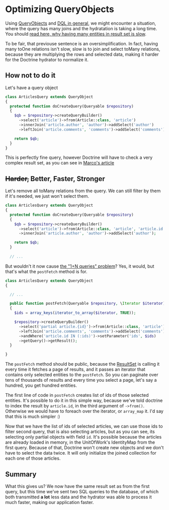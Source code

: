 # Optimizing QueryObjects

Using [QueryObjects](https://github.com/Kdyby/Doctrine/blob/master/docs/en/resultset.md#queryobject) and [DQL in general](http://docs.doctrine-project.org/projects/doctrine-orm/en/latest/reference/dql-doctrine-query-language.html), we might encounter a situation, where the query has many joins and the hydratation is taking a long time.
You should [read here, why having many entities in result set is slow](http://goo.gl/XmSJe0).

To be fair, that previouse sentence is an oversimplification. In fact, having many toOne relations isn't slow, slow is to join and select toMany relations, because they are multiplying the rows and selected data, making it harder for the Doctrine hydrator to normalize it.

## How not to do it

Let's have a query object

```php
class ArticlesQuery extends QueryObject
{
  protected function doCreateQuery(Queryable $repository)
  {
    $qb = $repository->createQueryBuilder()
      ->select('article')->from(Article::class, 'article')
      ->innerJoin('article.author', 'author')->addSelect('author')
      ->leftJoin('article.comments', 'comments')->addSelect('comments');

    return $qb;
  }
}
```

This is perfectly fine query, however Doctrine will have to check a very complex result set, as you can see in [Marco's article](http://goo.gl/XmSJe0)


## <strike>Harder,</strike> Better, Faster, Stronger

Let's remove all toMany relations from the query. We can still filter by them if it's needed, we just won't select them.

```php
class ArticlesQuery extends QueryObject
{
  protected function doCreateQuery(Queryable $repository)
  {
    $qb = $repository->createQueryBuilder()
      ->select('article')->from(Article::class, 'article', 'article.id')
      ->innerJoin('article.author', 'author')->addSelect('author');

    return $qb;
  }
  
  // ...
```

But wouldn't it now cause [the "1+N queries" problem](http://stackoverflow.com/questions/97197/what-is-the-n1-selects-issue)? Yes, it would, but that's what the `postFetch` method is for.

```php
class ArticlesQuery extends QueryObject
{

  // ...

  public function postFetch(Queryable $repository, \Iterator $iterator)
  {
    $ids = array_keys(iterator_to_array($iterator, TRUE));

    $repository->createQueryBuilder()
      ->select('partial article.{id}')->from(Article::class, 'article')
      ->leftJoin('article.comments', 'comments')->addSelect('comments')
      ->andWhere('article.id IN (:ids)')->setParameter('ids', $ids)
      ->getQuery()->getResult();
  }

}
```

The `postFetch` method should be public, because the [ResultSet](https://github.com/Kdyby/Doctrine/blob/master/docs/en/resultset.md#resultset) is calling it every time it fetches a page of results,
and it passes an iterator that contains only selected entities to the `postFetch`.
So you can paginate over tens of thousands of results and every time you select a page, let's say a hundred, you get hundred entities.

The first line of code in `postFetch` creates list of ids of those selected entities.
It's possible to do it in this simple way, because we've told doctrine to index the result by `article.id`, in the third argument of `->from()`.
Otherwise we would have to foreach over the iterator, or `array_map` it. I'd say that this is much simpler :)

Now that we have the list of ids of selected articles, we can use those ids to filter second query, that is also selecting articles, but as you can see, its selecting only partial objects with field `id`.
It's possible because the articles are already loaded in memory, in the UnitOfWork's IdentityMap from the first query.
Because of that, Doctrine won't create new objects and we don't have to select the data twice.
It will only initialize the joined collection for each one of those articles.

## Summary

What this gives us? We now have the same result set as from the first query, but this time we've sent two SQL queries to the database,
of which both transmitted **a lot** less data and the hydrator was able to process it much faster, making our application faster.

